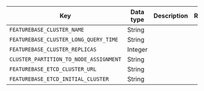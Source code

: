 | Key | Data type | Description | Required? |
|---|---|---|---|
| `FEATUREBASE_CLUSTER_NAME` | String |  |  |
| `FEATUREBASE_CLUSTER_LONG_QUERY_TIME` | String |  |  |
| `FEATUREBASE_CLUSTER_REPLICAS` | Integer |  |  |
| `CLUSTER_PARTITION_TO_NODE_ASSIGNMENT` | String |  |  |
| `FEATUREBASE_ETCD_CLUSTER_URL` | String |  |  |
| `FEATUREBASE_ETCD_INITIAL_CLUSTER` | String |  |  |
